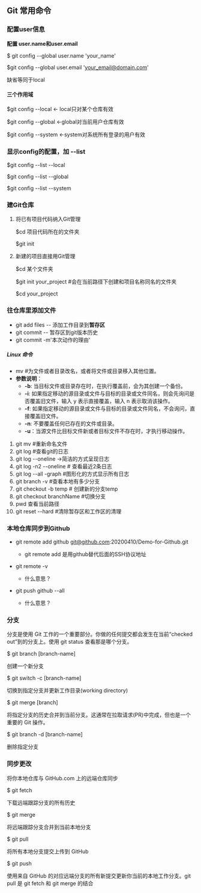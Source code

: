 ## Git 常用命令

### 配置user信息

**配置 user.name和user.email**

$ git config --global user.name 'your_name'

$git config --global user.email 'your_email@domain.com'

缺省等同于local

#### 三个作用域

$git config --local  <- local只对某个仓库有效

$git config --global <-global对当前用户仓库有效

$git config --system <-system对系统所有登录的用户有效

### 显示config的配置，加 --list

$git config --list --local

$git config --list --global

$git config --list --system

### 建Git仓库

1. 将已有项目代码纳入Git管理

    $cd 项目代码所在的文件夹

    $git init

2. 新建的项目直接用Git管理

    $cd 某个文件夹

    $git init your_project  #会在当前路径下创建和项目名称同名的文件夹

    $cd your_project

### 往仓库里添加文件

- git add files -- 添加工作目录到**暂存区**
- git commit -- 暂存区到git版本历史
- git commit -m'本次动作的理由'





##### Linux 命令

- mv #为文件或者目录改名，或者将文件或目录移入其他位置。
- **参数说明**：
    - **-b**: 当目标文件或目录存在时，在执行覆盖前，会为其创建一个备份。
    - **-i**: 如果指定移动的源目录或文件与目标的目录或文件同名，则会先询问是否覆盖旧文件，输入 y 表示直接覆盖，输入 n 表示取消该操作。
    - **-f**: 如果指定移动的源目录或文件与目标的目录或文件同名，不会询问，直接覆盖旧文件。
    - **-n**: 不要覆盖任何已存在的文件或目录。
    - **-u**：当源文件比目标文件新或者目标文件不存在时，才执行移动操作。

1. git mv #重新命名文件
2. git log #查看git的日志
3. git log --oneline ->简洁的方式呈现日志
4. git log -n2 --oneline # 查看最近2条日志
5. git log --all -graph #图形化的方式显示所有日志
6. git branch -v #查看本地有多少分支
7. git checkout -b temp # 创建新的分支temp
8. git checkout branchName #切换分支
9. pwd 查看当前路径
10. git reset --hard #清除暂存区和工作区的清理



### 本地仓库同步到Github

- git remote add github git@github.com:20200410/Demo-for-Github.git
    - git remote add 是用github替代后面的SSH协议地址

- git remote -v
    - 什么意思？

- git push github --all
    - 什么意思？

### 分支
分支是使用 Git 工作的一个重要部分。你做的任何提交都会发生在当前“checked out”到的分支上。使用 git status 查看那是哪个分支。

$ git branch [branch-name]

创建一个新分支

$ git switch -c [branch-name]

切换到指定分支并更新工作目录(working directory)

$ git merge [branch]

将指定分支的历史合并到当前分支。这通常在拉取请求(PR)中完成，但也是一个重要的 Git 操作。

$ git branch -d [branch-name]

删除指定分支

### 同步更改
将你本地仓库与 GitHub.com 上的远端仓库同步

$ git fetch

下载远端跟踪分支的所有历史

$ git merge

将远端跟踪分支合并到当前本地分支

$ git pull

将所有本地分支提交上传到 GitHub

$ git push

使用来自 GitHub 的对应远端分支的所有新提交更新你当前的本地工作分支。git pull 是 git fetch 和 git merge 的结合
